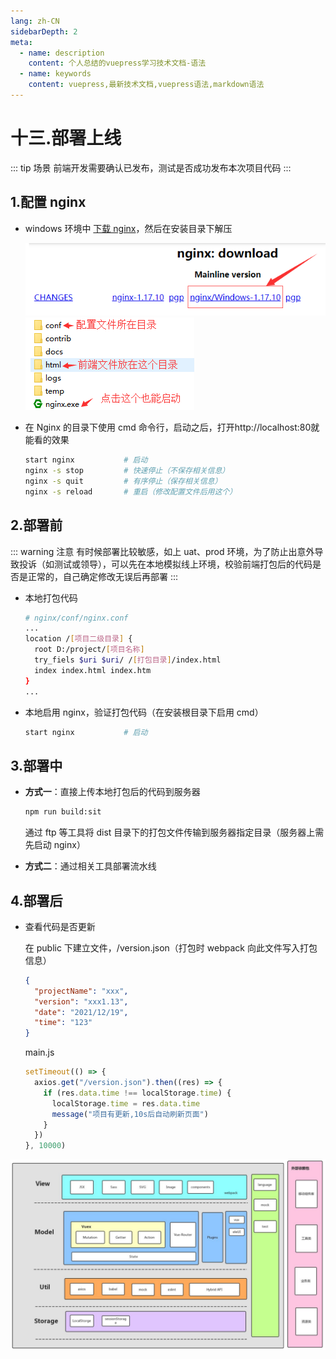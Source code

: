 ```yaml
---
lang: zh-CN
sidebarDepth: 2
meta:
  - name: description
    content: 个人总结的vuepress学习技术文档-语法
  - name: keywords
    content: vuepress,最新技术文档,vuepress语法,markdown语法
---
```


# 十三.部署上线

::: tip 场景
前端开发需要确认已发布，测试是否成功发布本次项目代码
:::

## 1.配置 nginx

- windows 环境中 [下载 nginx](https://nginx.org/en/download.html)，然后在安装目录下解压

  ![](./13.deploy1.png)![](./13.deploy2.png)

- 在 Nginx 的目录下使用 cmd 命令行，启动之后，打开http://localhost:80就能看的效果
  ```sh
  start nginx           # 启动
  nginx -s stop         # 快速停止（不保存相关信息）
  nginx -s quit         # 有序停止（保存相关信息）
  nginx -s reload       # 重启（修改配置文件后用这个）
  ```

## 2.部署前

::: warning 注意
有时候部署比较敏感，如上 uat、prod 环境，为了防止出意外导致投诉（如测试或领导），可以先在本地模拟线上环境，校验前端打包后的代码是否是正常的，自己确定修改无误后再部署
:::

- 本地打包代码

  ```sh
  # nginx/conf/nginx.conf
  ...
  location /[项目二级目录] {
    root D:/project/[项目名称]
    try_fiels $uri $uri/ /[打包目录]/index.html
    index index.html index.htm
  }
  ...
  ```

- 本地启用 nginx，验证打包代码（在安装根目录下启用 cmd）

  ```sh
  start nginx           # 启动
  ```

## 3.部署中

- **方式一**：直接上传本地打包后的代码到服务器

  ```sh
  npm run build:sit
  ```

  通过 ftp 等工具将 dist 目录下的打包文件传输到服务器指定目录（服务器上需先启动 nginx）

- **方式二**：通过相关工具部署流水线

## 4.部署后

- 查看代码是否更新

  在 public 下建立文件，/version.json（打包时 webpack 向此文件写入打包信息）

  ```json
  {
    "projectName": "xxx",
    "version": "xxx1.13",
    "date": "2021/12/19",
    "time": "123"
  }
  ```

  main.js

  ```js
  setTimeout(() => {
    axios.get("/version.json").then((res) => {
      if (res.data.time !== localStorage.time) {
        localStorage.time = res.data.time
        message("项目有更新,10s后自动刷新页面")
      }
    })
  }, 10000)
  ```

![](./13.deploy.png)
